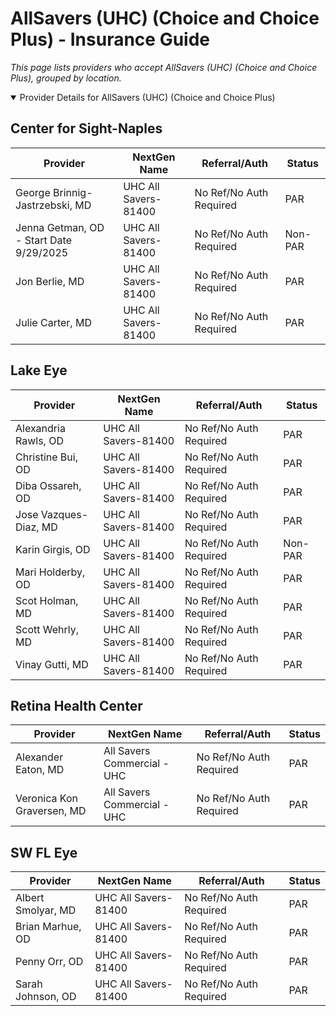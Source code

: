 # AllSavers (UHC) (Choice and Choice Plus) - Insurance Guide

*This page lists providers who accept AllSavers (UHC) (Choice and Choice Plus), grouped by location.*

<details open><summary>Provider Details for AllSavers (UHC) (Choice and Choice Plus)</summary>

## Center for Sight-Naples

| Provider | NextGen Name | Referral/Auth | Status |
|----------|-------------|--------------|--------|
| George Brinnig-Jastrzebski, MD | UHC All Savers-81400 | No Ref/No Auth Required | PAR |
| Jenna Getman, OD - Start Date 9/29/2025 | UHC All Savers-81400 | No Ref/No Auth Required | Non-PAR |
| Jon Berlie, MD | UHC All Savers-81400 | No Ref/No Auth Required | PAR |
| Julie Carter, MD | UHC All Savers-81400 | No Ref/No Auth Required | PAR |

## Lake Eye 

| Provider | NextGen Name | Referral/Auth | Status |
|----------|-------------|--------------|--------|
| Alexandria Rawls, OD | UHC All Savers-81400 | No Ref/No Auth Required | PAR |
| Christine Bui, OD | UHC All Savers-81400 | No Ref/No Auth Required | PAR |
| Diba Ossareh, OD | UHC All Savers-81400 | No Ref/No Auth Required | PAR |
| Jose Vazques-Diaz, MD | UHC All Savers-81400 | No Ref/No Auth Required | PAR |
| Karin Girgis, OD | UHC All Savers-81400 | No Ref/No Auth Required | Non-PAR |
| Mari Holderby, OD | UHC All Savers-81400 | No Ref/No Auth Required | PAR |
| Scot Holman, MD | UHC All Savers-81400 | No Ref/No Auth Required | PAR |
| Scott Wehrly, MD | UHC All Savers-81400 | No Ref/No Auth Required | PAR |
| Vinay Gutti, MD | UHC All Savers-81400 | No Ref/No Auth Required | PAR |

## Retina Health Center

| Provider | NextGen Name | Referral/Auth | Status |
|----------|-------------|--------------|--------|
| Alexander Eaton, MD | All Savers Commercial - UHC | No Ref/No Auth Required | PAR |
| Veronica Kon Graversen, MD | All Savers Commercial - UHC | No Ref/No Auth Required | PAR |

## SW FL Eye

| Provider | NextGen Name | Referral/Auth | Status |
|----------|-------------|--------------|--------|
| Albert Smolyar, MD | UHC All Savers-81400 | No Ref/No Auth Required | PAR |
| Brian Marhue, OD | UHC All Savers-81400 | No Ref/No Auth Required | PAR |
| Penny Orr, OD | UHC All Savers-81400 | No Ref/No Auth Required | PAR |
| Sarah Johnson, OD | UHC All Savers-81400 | No Ref/No Auth Required | PAR |

</details>

